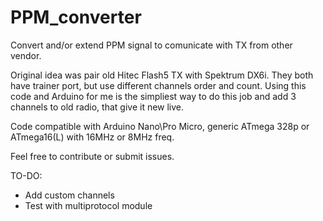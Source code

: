 # PPM_converter
Convert and/or extend PPM signal to comunicate with TX from other vendor.

Original idea was pair old Hitec Flash5 TX with Spektrum DX6i. They both have trainer port, but use different channels order and count.
Using this code and Arduino for me is the simpliest way to do this job and add 3 channels to old radio, that give it new live.

Code compatible with Arduino Nano\Pro Micro, generic ATmega 328p or ATmega16(L) with 16MHz or 8MHz freq.

Feel free to contribute or submit issues.

TO-DO:
- Add custom channels
- Test with multiprotocol module
